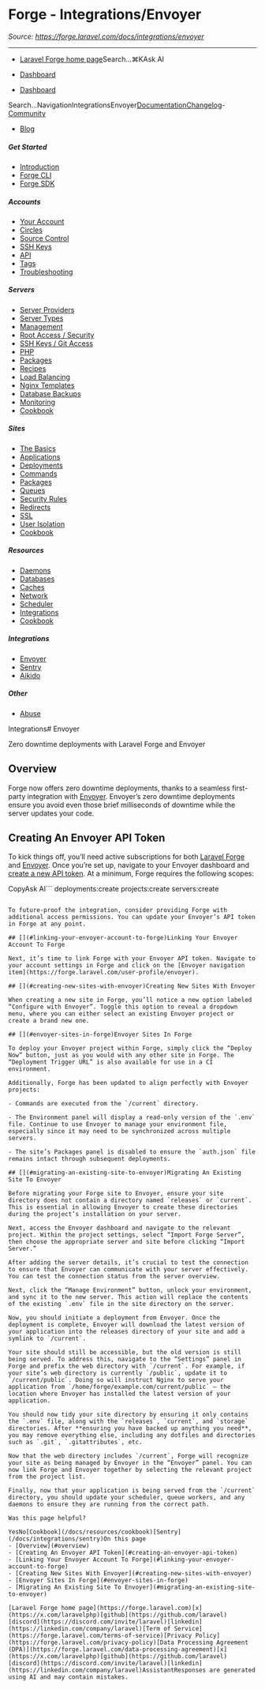 # Forge - Integrations/Envoyer

*Source: https://forge.laravel.com/docs/integrations/envoyer*

---

- [Laravel Forge home page](https://forge.laravel.com)Search...⌘KAsk AI

- [Dashboard](https://forge.laravel.com)
- [Dashboard](https://forge.laravel.com)

Search...NavigationIntegrationsEnvoyer[Documentation](/docs/introduction)[Changelog](/docs/changelog/changelog)- [Community](https://discord.com/invite/laravel)
- [Blog](https://blog.laravel.com/forge)
##### Get Started

- [Introduction](/docs/introduction)
- [Forge CLI](/docs/cli)
- [Forge SDK](/docs/sdk)

##### Accounts

- [Your Account](/docs/accounts/your-account)
- [Circles](/docs/accounts/circles)
- [Source Control](/docs/accounts/source-control)
- [SSH Keys](/docs/accounts/ssh)
- [API](/docs/accounts/api)
- [Tags](/docs/accounts/tags)
- [Troubleshooting](/docs/accounts/cookbook)

##### Servers

- [Server Providers](/docs/servers/providers)
- [Server Types](/docs/servers/types)
- [Management](/docs/servers/management)
- [Root Access / Security](/docs/servers/provisioning-process)
- [SSH Keys / Git Access](/docs/servers/ssh)
- [PHP](/docs/servers/php)
- [Packages](/docs/servers/packages)
- [Recipes](/docs/servers/recipes)
- [Load Balancing](/docs/servers/load-balancing)
- [Nginx Templates](/docs/servers/nginx-templates)
- [Database Backups](/docs/servers/backups)
- [Monitoring](/docs/servers/monitoring)
- [Cookbook](/docs/servers/cookbook)

##### Sites

- [The Basics](/docs/sites/the-basics)
- [Applications](/docs/sites/applications)
- [Deployments](/docs/sites/deployments)
- [Commands](/docs/sites/commands)
- [Packages](/docs/sites/packages)
- [Queues](/docs/sites/queues)
- [Security Rules](/docs/sites/security-rules)
- [Redirects](/docs/sites/redirects)
- [SSL](/docs/sites/ssl)
- [User Isolation](/docs/sites/user-isolation)
- [Cookbook](/docs/sites/cookbook)

##### Resources

- [Daemons](/docs/resources/daemons)
- [Databases](/docs/resources/databases)
- [Caches](/docs/resources/caches)
- [Network](/docs/resources/network)
- [Scheduler](/docs/resources/scheduler)
- [Integrations](/docs/resources/integrations)
- [Cookbook](/docs/resources/cookbook)

##### Integrations

- [Envoyer](/docs/integrations/envoyer)
- [Sentry](/docs/integrations/sentry)
- [Aikido](/docs/integrations/aikido)

##### Other

- [Abuse](/docs/abuse)

Integrations# Envoyer

Zero downtime deployments with Laravel Forge and Envoyer

## [​](#overview)Overview

Forge now offers zero downtime deployments, thanks to a seamless first-party integration with [Envoyer](https://envoyer.io). Envoyer’s zero downtime deployments ensure you avoid even those brief milliseconds of downtime while the server updates your code.

## [​](#creating-an-envoyer-api-token)Creating An Envoyer API Token

To kick things off, you’ll need active subscriptions for both [Laravel Forge](https://forge.laravel.com/auth/register) and [Envoyer](https://envoyer.io/auth/register). Once you’re set up, navigate to your Envoyer dashboard and [create a new API token](https://envoyer.io/user/profile?name=Laravel%20Forge&scopes=projects:create,deployments:create,servers:create#/api). At a minimum, Forge requires the following scopes:

CopyAsk AI```
deployments:create
projects:create
servers:create

```

To future-proof the integration, consider providing Forge with additional access permissions. You can update your Envoyer’s API token in Forge at any point.

## [​](#linking-your-envoyer-account-to-forge)Linking Your Envoyer Account To Forge

Next, it’s time to link Forge with your Envoyer API token. Navigate to your account settings in Forge and click on the [Envoyer navigation item](https://forge.laravel.com/user-profile/envoyer).

## [​](#creating-new-sites-with-envoyer)Creating New Sites With Envoyer

When creating a new site in Forge, you’ll notice a new option labeled “Configure with Envoyer”. Toggle this option to reveal a dropdown menu, where you can either select an existing Envoyer project or create a brand new one.

## [​](#envoyer-sites-in-forge)Envoyer Sites In Forge

To deploy your Envoyer project within Forge, simply click the “Deploy Now” button, just as you would with any other site in Forge. The “Deployment Trigger URL” is also available for use in a CI environment.

Additionally, Forge has been updated to align perfectly with Envoyer projects:

- Commands are executed from the `/current` directory.

- The Environment panel will display a read-only version of the `.env` file. Continue to use Envoyer to manage your environment file, especially since it may need to be synchronized across multiple servers.

- The site’s Packages panel is disabled to ensure the `auth.json` file remains intact through subsequent deployments.

## [​](#migrating-an-existing-site-to-envoyer)Migrating An Existing Site To Envoyer

Before migrating your Forge site to Envoyer, ensure your site directory does not contain a directory named `releases` or `current`. This is essential in allowing Envoyer to create these directories during the project’s installation on your server.

Next, access the Envoyer dashboard and navigate to the relevant project. Within the project settings, select “Import Forge Server”, then choose the appropriate server and site before clicking “Import Server.”

After adding the server details, it’s crucial to test the connection to ensure that Envoyer can communicate with your server effectively. You can test the connection status from the server overview.

Next, click the “Manage Environment” button, unlock your environment, and sync it to the new server. This action will replace the contents of the existing `.env` file in the site directory on the server.

Now, you should initiate a deployment from Envoyer. Once the deployment is complete, Envoyer will download the latest version of your application into the releases directory of your site and add a symlink to `/current`.

Your site should still be accessible, but the old version is still being served. To address this, navigate to the “Settings” panel in Forge and prefix the web directory with `/current`. For example, if your site’s web directory is currently `/public`, update it to `/current/public`. Doing so will instruct Nginx to serve your application from `/home/forge/example.com/current/public` – the location where Envoyer has installed the latest version of your application.

You should now tidy your site directory by ensuring it only contains the `.env` file, along with the `releases`, `current`, and `storage` directories. After **ensuring you have backed up anything you need**, you may remove everything else, including any dotfiles and directories such as `.git`, `.gitattributes`, etc.

Now that the web directory includes `/current`, Forge will recognize your site as being managed by Envoyer in the “Envoyer” panel. You can now link Forge and Envoyer together by selecting the relevant project from the project list.

Finally, now that your application is being served from the `/current` directory, you should update your scheduler, queue workers, and any daemons to ensure they are running from the correct path.

Was this page helpful?

YesNo[Cookbook](/docs/resources/cookbook)[Sentry](/docs/integrations/sentry)On this page
- [Overview](#overview)
- [Creating An Envoyer API Token](#creating-an-envoyer-api-token)
- [Linking Your Envoyer Account To Forge](#linking-your-envoyer-account-to-forge)
- [Creating New Sites With Envoyer](#creating-new-sites-with-envoyer)
- [Envoyer Sites In Forge](#envoyer-sites-in-forge)
- [Migrating An Existing Site To Envoyer](#migrating-an-existing-site-to-envoyer)

[Laravel Forge home page](https://forge.laravel.com)[x](https://x.com/laravelphp)[github](https://github.com/laravel)[discord](https://discord.com/invite/laravel)[linkedin](https://linkedin.com/company/laravel)[Term of Service](https://forge.laravel.com/terms-of-service)[Privacy Policy](https://forge.laravel.com/privacy-policy)[Data Processing Agreement (DPA)](https://forge.laravel.com/data-processing-agreement)[x](https://x.com/laravelphp)[github](https://github.com/laravel)[discord](https://discord.com/invite/laravel)[linkedin](https://linkedin.com/company/laravel)AssistantResponses are generated using AI and may contain mistakes.